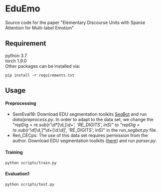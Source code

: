 # EduEmo
Source code for the paper "Elementary Discourse Units with Sparse Attention for Multi-label Emotion"
## Requirement
python 3.7  
torch 1.9.0  
Other packages can be installed via:

    pip install -r requirements.txt
    
## Usage
#### Preprocessing
- SemEval18: Download EDU segmentation toolkits [SegBot](http://138.197.118.157:8000/segbot/) and run *data/preprocess.py*. In order to adapt to the data set, we change the "repDig = re.sub(r'\\d*[\d,]*\\d+', 'RE_DIGITS', inS)" to "repDig = re.sub(r'\\d*[\\d,]*\d+[\\d:\\d]', 'RE_DIGITS', inS)" in the *run_segbot.py* file.
- Ren_CECps: The use of this data set requires permission from the author. Download EDU segmentation toolkits ([here](https://github.com/abccaba2000/discourse-parser)) and run *parser.py*.

#### Training

    python scripts/train.py 

#### Evaluation1

    python scripts/test.py



